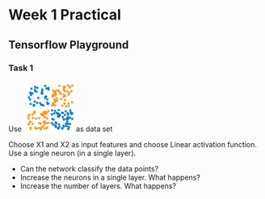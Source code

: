 # Week 1 Practical 

## Tensorflow Playground 

### Task 1

Use ![dataset2](images/dataset2.png) as data set

Choose X1 and X2 as input features and choose Linear activation function. Use a single neuron (in a single layer). 
- Can the network classify the data points? 
- Increase the neurons in a single layer. What happens? 
- Increase the number of layers. What happens?
